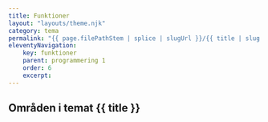 ```yaml
---
title: Funktioner
layout: "layouts/theme.njk"
category: tema
permalink: "{{ page.filePathStem | splice | slugUrl }}/{{ title | slug }}.html"
eleventyNavigation:
    key: funktioner
    parent: programmering 1
    order: 6
    excerpt: 
---
```

## Områden i temat {{ title }}
